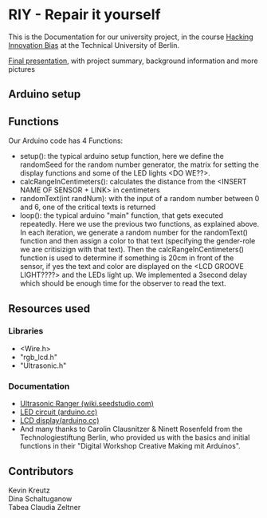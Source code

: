 # RIY - Repair it yourself
This is the Documentation for our university project, in the course [Hacking Innovation Bias](https://moseskonto.tu-berlin.de/moses/modultransfersystem/bolognamodule/beschreibung/anzeigen.html;jsessionid=ObAu5fcd4ZbIFyQYRfJkT4t84GxhwX-60i1GFf0u.moseskonto?nummer=50836&version=3&sprache=1) at the Technical University of Berlin.

[Final presentation](../RIY.pdf), with project summary, background information and more pictures


## Arduino setup
<ToDo>


## Functions
Our Arduino code has 4 Functions: 
* setup(): the typical arduino setup function, here we define the randomSeed for the random number generator, the <LCDs groove text> matrix for setting the display functions and some of the LED lights <DO WE??>.
* calcRangeInCentimeters(): calculates the distance from the <INSERT NAME OF SENSOR + LINK> in centimeters
* randomText(int randNum): with the input of a random number between 0 and 6, one of the critical texts is returned
* loop(): the typical arduino "main" function, that gets executed repeatedly. Here we use the previous two functions, as explained above.
In each iteration, we generate a random number for the randomText() function and then assign a color to that text (specifying the gender-role we are critisizign with that text). Then the calcRangeInCentimeters() function is used to determine if something is 20cm in front of the sensor, if yes the text and color are displayed on the <LCD GROOVE LIGHT????> and the LEDs light up. We implemented a 3second delay which should be enough time for the observer to read the text. 

## Resources used
### Libraries
* <Wire.h>
* "rgb_lcd.h"
* "Ultrasonic.h"
### Documentation
* [Ultrasonic Ranger (wiki.seedstudio.com)](https://wiki.seeedstudio.com/Grove-Ultrasonic_Ranger/)
* [LED circuit (arduino.cc)](https://create.arduino.cc/projecthub/rowan07/make-a-simple-led-circuit-ce8308)
* [LCD display(arduino.cc)](https://docs.arduino.cc/learn/electronics/lcd-displays)
* And many thanks to Carolin Clausnitzer & Ninett Rosenfeld from the Technologiestiftung Berlin, who provided us with the basics and initial functions in their "Digital Workshop Creative Making mit Arduinos".

## Contributors
Kevin Kreutz  
Dina Schaltuganow  
Tabea Claudia Zeltner
